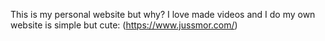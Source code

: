 This is my personal website but why?
I love made videos and I do my own website is simple but cute: (https://www.jussmor.com/)
